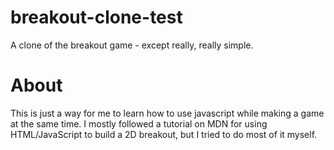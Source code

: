 # breakout-clone-test
A clone of the breakout game - except really, really simple.

# About
This is just a way for me to learn how to use javascript while making a game at the same time. I mostly followed a tutorial on MDN for using HTML/JavaScript to build a 2D breakout, but I tried to do most of it myself.
